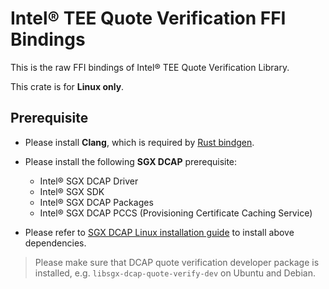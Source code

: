 # Intel®️ TEE Quote Verification FFI Bindings

This is the raw FFI bindings of Intel®️ TEE Quote Verification Library.

This crate is for **Linux only**.

## Prerequisite
- Please install **Clang**, which is required by [Rust bindgen](https://rust-lang.github.io/rust-bindgen/requirements.html).

- Please install the following **SGX DCAP** prerequisite:
    - Intel®️ SGX DCAP Driver
    - Intel®️ SGX SDK
    - Intel®️ SGX DCAP Packages
    - Intel®️ SGX DCAP PCCS (Provisioning Certificate Caching Service)

- Please refer to [SGX DCAP Linux installation guide](https://download.01.org/intel-sgx/latest/linux-latest/docs/Intel_SGX_SW_Installation_Guide_for_Linux.pdf) to install above dependencies.
> Please make sure that DCAP quote verification developer package is installed, e.g. `libsgx-dcap-quote-verify-dev` on Ubuntu and Debian.